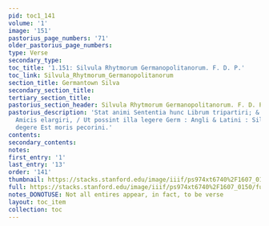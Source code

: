 ```yaml
---
pid: toc1_141
volume: '1'
image: '151'
pastorius_page_numbers: '71'
older_pastorius_page_numbers: 
type: Verse
secondary_type: 
toc_title: '1.151: Silvula Rhytmorum Germanopolitanorum. F. D. P.'
toc_link: Silvula_Rhytmorum_Germanopolitanorum
section_title: Germantown Silva
secondary_section_title: 
tertiary_section_title: 
pastorius_section_header: Silvula Rhytmorum Germanopolitanorum. F. D. P.
pastorius_description: 'Stat animi Sententia hunc Librum tripartiri; & Carmina sequentia
  Amicis elargiri, / Ut possint illa legere Germ : Angli & Latini : Silentem Vitam
  degere Est moris pecorini.'
contents: 
secondary_contents: 
notes: 
first_entry: '1'
last_entry: '13'
order: '141'
thumbnail: https://stacks.stanford.edu/image/iiif/ps974xt6740%2F1607_0150/full/100,/0/default.jpg
full: https://stacks.stanford.edu/image/iiif/ps974xt6740%2F1607_0150/full/full/0/default.jpg
notes_DONOTUSE: Not all entires appear, in fact, to be verse
layout: toc_item
collection: toc
---
```

